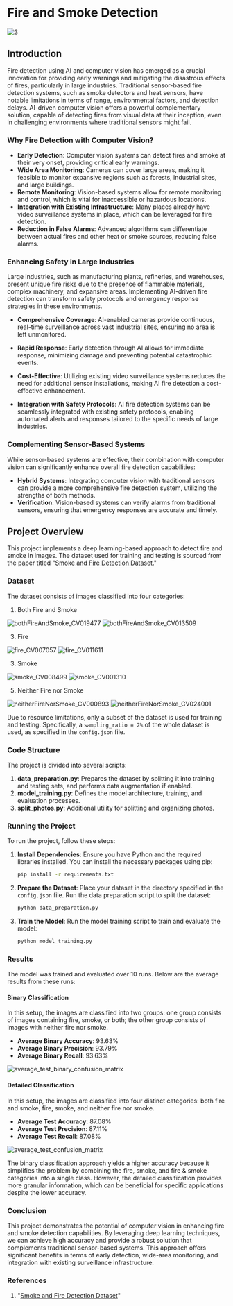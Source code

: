 
# Fire and Smoke Detection


![3](https://github.com/user-attachments/assets/1c40d2cd-e7cf-4ae5-9f85-b57759bcc306)


## Introduction

Fire detection using AI and computer vision has emerged as a crucial innovation for providing early warnings and mitigating the disastrous effects of fires, particularly in large industries. Traditional sensor-based fire detection systems, such as smoke detectors and heat sensors, have notable limitations in terms of range, environmental factors, and detection delays. AI-driven computer vision offers a powerful complementary solution, capable of detecting fires from visual data at their inception, even in challenging environments where traditional sensors might fail.

### Why Fire Detection with Computer Vision?

- **Early Detection**: Computer vision systems can detect fires and smoke at their very onset, providing critical early warnings.
- **Wide Area Monitoring**: Cameras can cover large areas, making it feasible to monitor expansive regions such as forests, industrial sites, and large buildings.
- **Remote Monitoring**: Vision-based systems allow for remote monitoring and control, which is vital for inaccessible or hazardous locations.
- **Integration with Existing Infrastructure**: Many places already have video surveillance systems in place, which can be leveraged for fire detection.
- **Reduction in False Alarms**: Advanced algorithms can differentiate between actual fires and other heat or smoke sources, reducing false alarms.
  
### Enhancing Safety in Large Industries

Large industries, such as manufacturing plants, refineries, and warehouses, present unique fire risks due to the presence of flammable materials, complex machinery, and expansive areas. Implementing AI-driven fire detection can transform safety protocols and emergency response strategies in these environments.

- **Comprehensive Coverage**: AI-enabled cameras provide continuous, real-time surveillance across vast industrial sites, ensuring no area is left unmonitored.

- **Rapid Response**: Early detection through AI allows for immediate response, minimizing damage and preventing potential catastrophic events.

- **Cost-Effective**: Utilizing existing video surveillance systems reduces the need for additional sensor installations, making AI fire detection a cost-effective enhancement.

- **Integration with Safety Protocols**: AI fire detection systems can be seamlessly integrated with existing safety protocols, enabling automated alerts and responses tailored to the specific needs of large industries.

### Complementing Sensor-Based Systems

While sensor-based systems are effective, their combination with computer vision can significantly enhance overall fire detection capabilities:
- **Hybrid Systems**: Integrating computer vision with traditional sensors can provide a more comprehensive fire detection system, utilizing the strengths of both methods.
- **Verification**: Vision-based systems can verify alarms from traditional sensors, ensuring that emergency responses are accurate and timely.

## Project Overview

This project implements a deep learning-based approach to detect fire and smoke in images. The dataset used for training and testing is sourced from the paper titled "[Smoke and Fire Detection Dataset](https://www.scidb.cn/en/detail?dataSetId=ce9c9400b44148e1b0a749f5c3eb0bda)."

### Dataset

The dataset consists of images classified into four categories:
1. Both Fire and Smoke
   
![bothFireAndSmoke_CV019477](https://github.com/user-attachments/assets/d5fbab52-c862-4fa2-acbd-e7fac5c23148)
![bothFireAndSmoke_CV013509](https://github.com/user-attachments/assets/8abab65f-ca2f-42b3-9eeb-0fa398bd7b35)


3. Fire

![fire_CV007057](https://github.com/user-attachments/assets/e1589df7-0085-4d3c-865e-3105e04bb4a2)
![fire_CV011611](https://github.com/user-attachments/assets/d6fc59d3-3c5d-465f-b5e8-4b58232639a4)



   
3. Smoke
   
![smoke_CV008499](https://github.com/user-attachments/assets/86048339-63a8-4e12-9b75-83cc54fd0111)
![smoke_CV001310](https://github.com/user-attachments/assets/0e503073-305a-496c-8657-bbc044696be1)






5. Neither Fire nor Smoke

![neitherFireNorSmoke_CV000893](https://github.com/user-attachments/assets/6fe55801-6b2d-4b6c-ba44-c46745f40ad6)
![neitherFireNorSmoke_CV024001](https://github.com/user-attachments/assets/5709dd08-b9f0-45a8-b009-4486557701fe)



Due to resource limitations, only a subset of the dataset is used for training and testing. Specifically, a `sampling_ratio = 2%` of the whole dataset is used, as specified in the `config.json` file.



<!--### Configuration

The configuration settings for the project are stored in a `config.json` file. Key parameters include:

```json
{
    "test_ratio": 0.2,  // Ratio of the dataset to be used for testing
    "sampling_ratio": 0.02,  // Ratio of data to be sampled for training and testing
    "batch_size": 32,  // Number of samples per gradient update
    "num_epochs": 15,  // Number of epochs for training
    "learning_rate": 0.001,  // Learning rate for the optimizer
    "dataset_folder": "dataset",  // Path to the dataset folder
    "train_folder": "train",  // Path to the training dataset folder
    "test_folder": "test",  // Path to the testing dataset folder
    "results_folder": "results",  // Path to the results folder
    "patience": 3,  // Patience for early stopping
    "sampling_method": "random",  // Method for sampling data (random or similarity-based)
    "max_similar_photos": 2,  // Maximum similar photos in the dataset
    "similarity_threshold": 0.8,  // Threshold for similarity-based sampling
    "random_seed": 42,  // Seed for random number generation
    "num_runs": 10,  // Number of runs for training and evaluation
    "data_augmentation": true,  // Whether to use data augmentation
    "model_choice": "resnet18",  // Model choice ('resnet18', 'resnet50', 'vgg16')
    "use_dropout": true,  // Whether to use dropout
    "use_scheduler": false  // Whether to use a learning rate scheduler
}
```-->

### Code Structure

The project is divided into several scripts:

1. **data_preparation.py**: Prepares the dataset by splitting it into training and testing sets, and performs data augmentation if enabled.
2. **model_training.py**: Defines the model architecture, training, and evaluation processes.
3. **split_photos.py**: Additional utility for splitting and organizing photos.

### Running the Project

To run the project, follow these steps:

1. **Install Dependencies**: Ensure you have Python and the required libraries installed. You can install the necessary packages using pip:
   ```bash
   pip install -r requirements.txt
   ```

2. **Prepare the Dataset**: Place your dataset in the directory specified in the `config.json` file. Run the data preparation script to split the dataset:
   ```bash
   python data_preparation.py
   ```

3. **Train the Model**: Run the model training script to train and evaluate the model:
   ```bash
   python model_training.py
   ```

### Results

The model was trained and evaluated over 10 runs. Below are the average results from these runs:

#### Binary Classification
In this setup, the images are classified into two groups: one group consists of images containing fire, smoke, or both; the other group consists of images with neither fire nor smoke.

- **Average Binary Accuracy**: 93.63%
- **Average Binary Precision**: 93.79%
- **Average Binary Recall**: 93.63%
  

![average_test_binary_confusion_matrix](https://github.com/user-attachments/assets/be0a8887-6860-454d-afaf-1a5f7bfce897)


#### Detailed Classification
In this setup, the images are classified into four distinct categories: both fire and smoke, fire, smoke, and neither fire nor smoke.

- **Average Test Accuracy**: 87.08%
- **Average Test Precision**: 87.11%
- **Average Test Recall**: 87.08%

  

![average_test_confusion_matrix](https://github.com/user-attachments/assets/a9464de0-dddb-4cdb-861f-eeb7cee8f927)


The binary classification approach yields a higher accuracy because it simplifies the problem by combining the fire, smoke, and fire & smoke categories into a single class. However, the detailed classification provides more granular information, which can be beneficial for specific applications despite the lower accuracy.

### Conclusion

This project demonstrates the potential of computer vision in enhancing fire and smoke detection capabilities. By leveraging deep learning techniques, we can achieve high accuracy and provide a robust solution that complements traditional sensor-based systems. This approach offers significant benefits in terms of early detection, wide-area monitoring, and integration with existing surveillance infrastructure.

### References

1. "[Smoke and Fire Detection Dataset](https://www.scidb.cn/en/detail?dataSetId=ce9c9400b44148e1b0a749f5c3eb0bda)"
